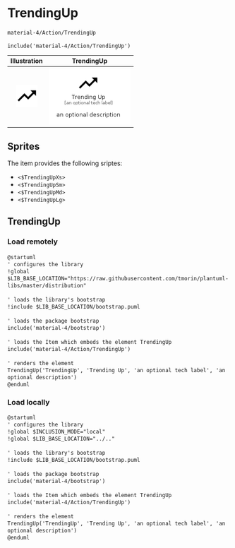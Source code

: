 # TrendingUp


```text
material-4/Action/TrendingUp
```

```text
include('material-4/Action/TrendingUp')
```



| Illustration | TrendingUp |
| :---: | :---: |
| ![illustration for Illustration](../../material-4/Action/TrendingUp.png) | ![illustration for TrendingUp](../../material-4/Action/TrendingUp.Local.png) |



## Sprites
The item provides the following sriptes:

- `<$TrendingUpXs>`
- `<$TrendingUpSm>`
- `<$TrendingUpMd>`
- `<$TrendingUpLg>`





## TrendingUp

### Load remotely
```plantuml
@startuml
' configures the library
!global $LIB_BASE_LOCATION="https://raw.githubusercontent.com/tmorin/plantuml-libs/master/distribution"

' loads the library's bootstrap
!include $LIB_BASE_LOCATION/bootstrap.puml

' loads the package bootstrap
include('material-4/bootstrap')

' loads the Item which embeds the element TrendingUp
include('material-4/Action/TrendingUp')

' renders the element
TrendingUp('TrendingUp', 'Trending Up', 'an optional tech label', 'an optional description')
@enduml
```

### Load locally
```plantuml
@startuml
' configures the library
!global $INCLUSION_MODE="local"
!global $LIB_BASE_LOCATION="../.."

' loads the library's bootstrap
!include $LIB_BASE_LOCATION/bootstrap.puml

' loads the package bootstrap
include('material-4/bootstrap')

' loads the Item which embeds the element TrendingUp
include('material-4/Action/TrendingUp')

' renders the element
TrendingUp('TrendingUp', 'Trending Up', 'an optional tech label', 'an optional description')
@enduml
```

